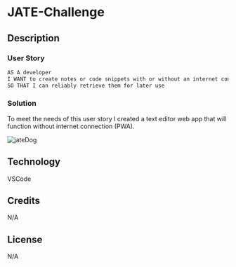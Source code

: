 # JATE-Challenge
## Description
### User Story

```md
AS A developer
I WANT to create notes or code snippets with or without an internet connection
SO THAT I can reliably retrieve them for later use
```
### Solution
To meet the needs of this user story I created a text editor web app that will function without internet connection (PWA).

![jateDog](https://user-images.githubusercontent.com/117662089/235779478-99a54d24-4741-4af5-a324-fbd6f43973d5.png)




## Technology
VSCode

## Credits
N/A

## License 
N/A

